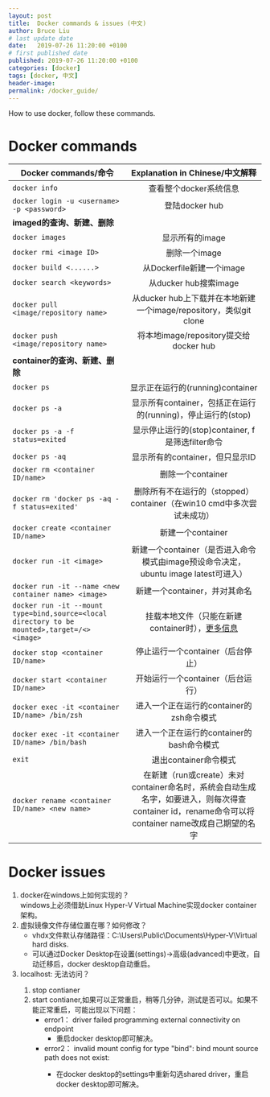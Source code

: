 ```yaml
---
layout: post
title:  Docker commands & issues (中文)
author: Bruce Liu
# last update date
date:   2019-07-26 11:20:00 +0100
# first published date
published: 2019-07-26 11:20:00 +0100
categories: [docker]
tags: [docker, 中文]
header-image: 
permalink: /docker_guide/
---
```

How to use docker, follow these commands.
<!--the above is the excerpt-->
<!--more-->
<!--the following is the text-->

# Docker commands

| Docker commands/命令        | Explanation in Chinese/中文解释  |
| ----------------------------|:--------------------------------:|
| ```docker info```       | 查看整个docker系统信息			| 
| ```docker login -u <username> -p <password>``` 	| 登陆docker hub			| 
| <b>imaged的查询、新建、删除</b>  					||
| ```docker images```    			| 显示所有的image			| 
| ```docker rmi <image ID>``` | 删除一个image			| 
| ```docker build <......>``` | 从Dockerfile新建一个image			| 
| ```docker search <keywords>```	| 从ducker hub搜索image			| 
| ```docker pull <image/repository name>```    | 从ducker hub上下载并在本地新建一个image/repository，类似git clone			| 
| ```docker push <image/repository name>```    | 将本地image/repository提交给docker hub			| 
| <b>container的查询、新建、删除</b>  				 ||
| ```docker ps```         | 显示正在运行的(running)container		| 
| ```docker ps -a```      | 显示所有container，包括正在运行的(running)，停止运行的(stop)			| 
| ```docker ps -a -f status=exited```   | 显示停止运行的(stop)container, f是筛选filter命令		| 
| ```docker ps -aq```     | 显示所有的container，但只显示ID			| 
| ```docker rm <container ID/name>```       | 删除一个container			| 
| ```docker rm 'docker ps -aq -f status=exited'``` 	| 删除所有不在运行的（stopped）container（在win10 cmd中多次尝试未成功）			| 
| ```docker create <container ID/name>```   | 新建一个container			| 
| ```docker run -it <image>```     | 新建一个container（是否进入命令模式由image预设命令决定，ubuntu image latest可进入）			| 
| ```docker run -it --name <new container name> <image>```	|  新建一个container，并对其命名			| 
| ```docker run -it --mount type=bind,source=<local directory to be mounted>,target=/<> <image>``` 	| 挂载本地文件（只能在新建container时），[更多信息](https://docs.docker.com/storage/bind-mounts/)			| 
| ```docker stop <container ID/name>```     | 停止运行一个container（后台停止）			| 
| ```docker start <container ID/name>```    | 开始运行一个container（后台运行）			| 
| ```docker exec -it <container ID/name> /bin/zsh```    | 进入一个正在运行的container的zsh命令模式			| 
| ```docker exec -it <container ID/name> /bin/bash```   | 进入一个正在运行的container的bash命令模式			| 
| ```exit```      | 退出container命令模式			| 
| ```docker rename <container ID/name> <new name>``` 	| 在新建（run或create）未对container命名时，系统会自动生成名字，如要进入，则每次得查container id，rename命令可以将container name改成自己期望的名字			| 

# Docker issues
1. docker在windows上如何实现的？<br>
  windows上必须借助Linux Hyper-V Virtual Machine实现docker container架构。
1. 虚拟镜像文件存储位置在哪？如何修改？<br>
	- vhdx文件默认存储路径：C:\Users\Public\Documents\Hyper-V\Virtual hard disks.
	- 可以通过Docker Desktop在设置(settings)->高级(advanced)中更改，自动迁移后，docker desktop自动重启。
1. localhost:<your port> 无法访问？<br>
	1. stop contianer
	1. start contianer,如果可以正常重启，稍等几分钟，测试是否可以。如果不能正常重启，可能出现以下问题：
		- error1： driver failed programming external connectivity on endpoint
			- 重启docker desktop即可解决。
		- error2： invalid mount config for type "bind": bind mount source path does not exist: <some path>
			- 在docker desktop的settings中重新勾选shared driver，重启docker desktop即可解决。
